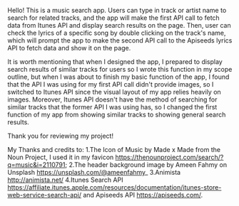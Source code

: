 Hello! This is a music search app. Users can type in track or artist name to search for related tracks, and the app will make the first API call to fetch data from Itunes API and display search results on the page. Then, user can check the lyrics of a specific song by double clicking on the track's name, which will prompt the app to make the second API call to the Apiseeds lyrics API to fetch data and show it on the page. 

It is worth mentioning that when I designed the app, I prepared to display search results of similar tracks for users so I wrote this function in my scope outline, but when I was about to finish my basic function of the app, I found that the API I was using for my first API call didn't provide images, so I switched to Itunes API since the visual layout of my app relies heavily on images. Moreover, Itunes API doesn't have the method of searching for similar tracks that the former API I was using has, so I changed the first function of my app from showing similar tracks to showing general search results.


Thank you for reviewing my project!

My Thanks and credits to:
1.The Icon of Music by Made x Made from the Noun Project, I used it in my favicon https://thenounproject.com/search/?q=music&i=2110791;
2.The header background image by Ameen Fahmy on Unsplash https://unsplash.com/@ameenfahmy_
3.Animista http://animista.net/
4.Itunes Search API https://affiliate.itunes.apple.com/resources/documentation/itunes-store-web-service-search-api/ and Apiseeds API https://apiseeds.com/.
